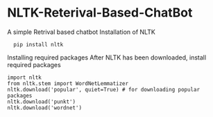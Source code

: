 # NLTK-Reterival-Based-ChatBot
A simple Retrival based chatbot
Installation of NLTK
 
 
      pip install nltk

Installing required packages
After NLTK has been downloaded, install required packages


    import nltk
    from nltk.stem import WordNetLemmatizer
    nltk.download('popular', quiet=True) # for downloading popular packages
    nltk.download('punkt') 
    nltk.download('wordnet') 
